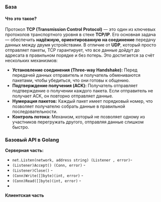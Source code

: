 
### База

#### Что это такое?

Протокол **TCP (Transmission Control Protocol)** — это один из ключевых протоколов транспортного уровня в стеке **TCP/IP**. Его основная задача — обеспечить **надёжную, ориентированную на соединение** передачу данных между двумя устройствами. В отличие от **UDP**, который просто отправляет пакеты, TCP гарантирует, что все данные дойдут до адресата в правильном порядке и без потерь. Это достигается за счёт нескольких механизмов:
- **Установление соединения (Three-way Handshake):** Перед передачей данных отправитель и получатель обмениваются пакетами, чтобы убедиться, что они готовы к общению.
- **Подтверждение получения (ACK):** Получатель отправляет подтверждение о получении каждого пакета. Если отправитель не получает ACK, он повторно отправляет данные.
- **Нумерация пакетов:** Каждый пакет имеет порядковый номер, что позволяет получателю собрать данные в правильной последовательности.
- **Контроль потока:** Механизм, который не позволяет одному из участников перегружать другого, отправляя данные слишком быстро.


### Базовый API в Golang
**Серверная часть:**
- `net.Listen(network, address string) (Listener , error)`- 
- `(Listener)Accept() (Conn, error)` - 
- `(Listener)Close()` - 
- `(Conn)Write([]byte)(int, error)` - 
- `(Conn)Read([]byte)(int, error)` - 
- 


**Клиентская часть**
